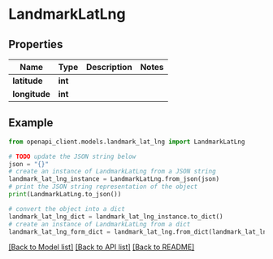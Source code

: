 # LandmarkLatLng


## Properties

Name | Type | Description | Notes
------------ | ------------- | ------------- | -------------
**latitude** | **int** |  | 
**longitude** | **int** |  | 

## Example

```python
from openapi_client.models.landmark_lat_lng import LandmarkLatLng

# TODO update the JSON string below
json = "{}"
# create an instance of LandmarkLatLng from a JSON string
landmark_lat_lng_instance = LandmarkLatLng.from_json(json)
# print the JSON string representation of the object
print(LandmarkLatLng.to_json())

# convert the object into a dict
landmark_lat_lng_dict = landmark_lat_lng_instance.to_dict()
# create an instance of LandmarkLatLng from a dict
landmark_lat_lng_form_dict = landmark_lat_lng.from_dict(landmark_lat_lng_dict)
```
[[Back to Model list]](../README.md#documentation-for-models) [[Back to API list]](../README.md#documentation-for-api-endpoints) [[Back to README]](../README.md)


